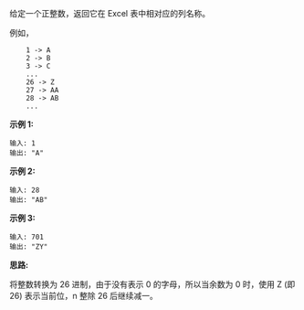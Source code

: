 给定一个正整数，返回它在 Excel 表中相对应的列名称。

例如，

```
    1 -> A
    2 -> B
    3 -> C
    ...
    26 -> Z
    27 -> AA
    28 -> AB
    ...
```

**示例 1:**

```
输入: 1
输出: "A"
```

**示例 2:**

```
输入: 28
输出: "AB"
```

**示例 3:**

```
输入: 701
输出: "ZY"
```

**思路:**

将整数转换为 26 进制，由于没有表示 0 的字母，所以当余数为 0 时，使用 Z (即 26) 表示当前位，n 整除 26 后继续减一。
